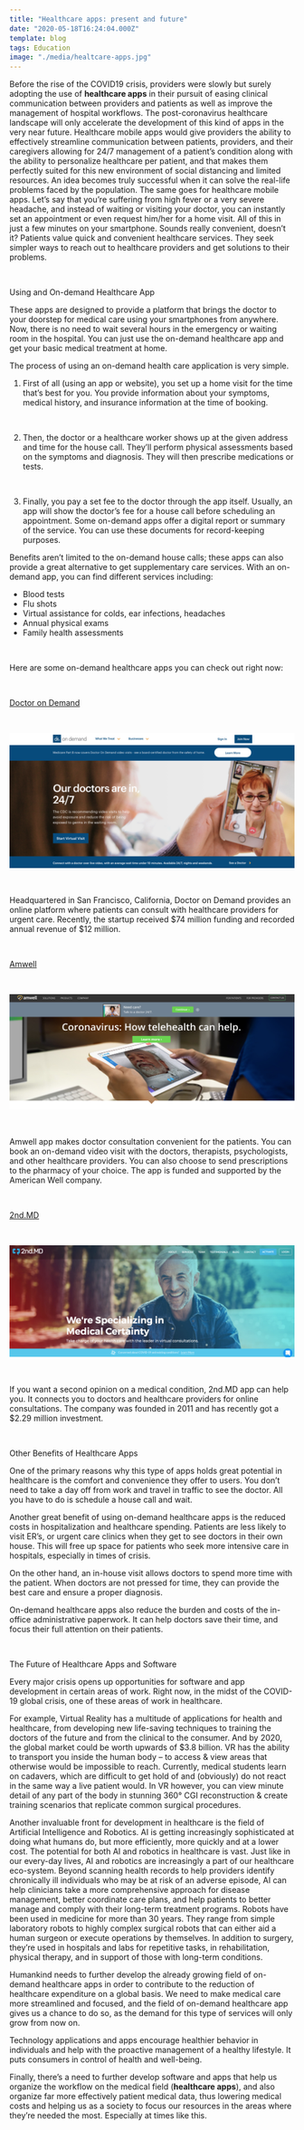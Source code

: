 ```yaml
---
title: "Healthcare apps: present and future"
date: "2020-05-18T16:24:04.000Z"
template: blog
tags: Education
image: "./media/healtcare-apps.jpg"
---
```


Before the rise of the COVID19 crisis, providers were slowly but surely adopting the use of **healthcare apps** in their pursuit of easing clinical communication between providers and patients as well as improve the management of hospital workflows. The post-coronavirus healthcare landscape will only accelerate the development of this kind of apps in the very near future.
Healthcare mobile apps would give providers the ability to effectively streamline communication between patients, providers, and their caregivers allowing for 24/7 management of a patient’s condition along with the ability to personalize healthcare per patient, and that makes them perfectly suited for this new environment of social distancing and limited resources.
An idea becomes truly successful when it can solve the real-life problems faced by the population. The same goes for healthcare mobile apps.
Let’s say that you’re suffering from high fever or a very severe headache, and instead of waiting or visiting your doctor, you can instantly set an appointment or even request him/her for a home visit. All of this in just a few minutes on your smartphone. Sounds really convenient, doesn’t it?
Patients value quick and convenient healthcare services. They seek simpler ways to reach out to healthcare providers and get solutions to their problems.

<Br>

<title-2>Using and On-demand Healthcare App</title-2>

These apps are designed to provide a platform that brings the doctor to your doorstep for medical care using your smartphones from anywhere. Now, there is no need to wait several hours in the emergency or waiting room in the hospital. You can just use the on-demand healthcare app and get your basic medical treatment at home.

The process of using an on-demand health care application is very simple. 

1) First of all (using an app or website), you set up a home visit for the time that’s best for you. You provide information about your symptoms, medical history, and insurance information at the time of booking.

<Br>

2) Then, the doctor or a healthcare worker shows up at the given address and time for the house call. They’ll perform physical assessments based on the symptoms and diagnosis. They will then prescribe medications or tests.

<Br>

3) Finally, you pay a set fee to the doctor through the app itself. Usually, an app will show the doctor’s fee for a house call before scheduling an appointment. Some on-demand apps offer a digital report or summary of the service. You can use these documents for record-keeping purposes.

Benefits aren’t limited to the on-demand house calls; these apps can also provide a great alternative to get supplementary care services. With an on-demand app, you can find different services including:

* Blood tests
* Flu shots
* Virtual assistance for colds, ear infections, headaches
* Annual physical exams
* Family health assessments

<Br>

<title-2>Here are some on-demand healthcare apps you can check out right now:</title-2>

<Br>

<title-3>[Doctor on Demand](https://www.doctorondemand.com/)</title-3>

<Br>

[![Doctor-on-demand](media/a.png)](#)

<Br>

Headquartered in San Francisco, California, Doctor on Demand provides an online platform where patients can consult with healthcare providers for urgent care. Recently, the startup received $74 million funding and recorded annual revenue of $12 million.

<Br>

<title-3>[Amwell](https://business.amwell.com/)</title-3>

<Br>

[![Amwell](media/b.png)](#)

<Br>

Amwell app makes doctor consultation convenient for the patients. You can book an on-demand video visit with the doctors, therapists, psychologists, and other healthcare providers. You can also choose to send prescriptions to the pharmacy of your choice. The app is funded and supported by the American Well company.

<Br>

<title-3>[2nd.MD](https://www.2nd.md/)</title-3>

<Br>

[![2nd-md/](media/c.png)](#)

<Br>

If you want a second opinion on a medical condition, 2nd.MD app can help you. It connects you to doctors and healthcare providers for online consultations. The company was founded in 2011 and has recently got a $2.29 million investment.

<Br>

<title-2>Other Benefits of Healthcare Apps</title-2>

One of the primary reasons why this type of apps holds great potential in healthcare is the comfort and convenience they offer to users. You don’t need to take a day off from work and travel in traffic to see the doctor. All you have to do is schedule a house call and wait.

Another great benefit of using on-demand healthcare apps is the reduced costs in hospitalization and healthcare spending. Patients are less likely to visit ER’s, or urgent care clinics when they get to see doctors in their own house. This will free up space for patients who seek more intensive care in hospitals, especially in times of crisis.

On the other hand, an in-house visit allows doctors to spend more time with the patient. When doctors are not pressed for time, they can provide the best care and ensure a proper diagnosis.

On-demand healthcare apps also reduce the burden and costs of the in-office administrative paperwork. It can help doctors save their time, and focus their full attention on their patients.

<Br>

<title-2>The Future of Healthcare Apps and Software</title-2>

Every major crisis opens up opportunities for software and app development in certain areas of work. Right now, in the midst of the COVID-19 global crisis, one of these areas of work in healthcare.

For example, Virtual Reality has a multitude of applications for health and healthcare, from developing new life-saving techniques to training the doctors of the future and from the clinical to the consumer. And by 2020, the global market could be worth upwards of $3.8 billion. VR has the ability to transport you inside the human body – to access & view areas that otherwise would be impossible to reach. Currently, medical students learn on cadavers, which are difficult to get hold of and (obviously) do not react in the same way a live patient would. In VR however, you can view minute detail of any part of the body in stunning 360° CGI reconstruction & create training scenarios that replicate common surgical procedures.

Another invaluable front for development in healthcare is the field of Artificial Intelligence and Robotics. AI is getting increasingly sophisticated at doing what humans do, but more efficiently, more quickly and at a lower cost. The potential for both AI and robotics in healthcare is vast. Just like in our every-day lives, AI and robotics are increasingly a part of our healthcare eco-system. Beyond scanning health records to help providers identify chronically ill individuals who may be at risk of an adverse episode, AI can help clinicians take a more comprehensive approach for disease management, better coordinate care plans, and help patients to better manage and comply with their long-term treatment programs. Robots have been used in medicine for more than 30 years. They range from simple laboratory robots to highly complex surgical robots that can either aid a human surgeon or execute operations by themselves. In addition to surgery, they’re used in hospitals and labs for repetitive tasks, in rehabilitation, physical therapy, and in support of those with long-term conditions. 

Humankind needs to further develop the already growing field of on-demand healthcare apps in order to contribute to the reduction of healthcare expenditure on a global basis. We need to make medical care more streamlined and focused, and the field of on-demand healthcare app gives us a chance to do so, as the demand for this type of services will only grow from now on.

Technology applications and apps encourage healthier behavior in individuals and help with the proactive management of a healthy lifestyle. It puts consumers in control of health and well-being.

Finally, there’s a need to further develop software and apps that help us organize the workflow on the medical field (**healthcare apps**), and also organize far more effectively patient medical data, thus lowering medical costs and helping us as a society to focus our resources in the areas where they’re needed the most. Especially at times like this. 


